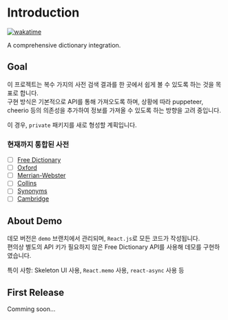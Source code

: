 # Introduction

[![wakatime](https://wakatime.com/badge/user/6fa74a54-0f52-427a-bdd3-b8a1d9339a79/project/5dd6a9d4-7d92-4a6c-af12-98da91cc1ef5.svg)](https://wakatime.com/badge/user/6fa74a54-0f52-427a-bdd3-b8a1d9339a79/project/5dd6a9d4-7d92-4a6c-af12-98da91cc1ef5)

A comprehensive dictionary integration.

## Goal

이 프로젝트는 복수 가지의 사전 검색 결과를 한 곳에서 쉽게 볼 수 있도록 하는 것을 목표로 합니다. <br>
구현 방식은 기본적으로 API를 통해 가져오도록 하며, 상황에 따라 puppeteer, cheerio 등의 의존성을 추가하여 정보를 가져올 수 있도록 하는 방향을 고려 중입니다.

이 경우, `private` 패키지를 새로 형성할 계획입니다.

### 현재까지 통합된 사전

- [ ] [Free Dictionary](https://dictionaryapi.dev/)
- [ ] [Oxford](https://developer.oxforddictionaries.com/)
- [ ] [Merrian-Webster](https://dictionaryapi.com/)
- [ ] [Collins](https://api.collinsdictionary.com/api/v1/documentation/html/)
- [ ] [Synonyms](https://www.synonyms.com/synonyms_api.php)
- [ ] [Cambridge](https://dictionary-api.cambridge.org/)

## About Demo

데모 버전은 `demo` 브랜치에서 관리되며, `React.js`로 모든 코드가 작성됩니다. <br>
편의상 별도의 API 키가 필요하지 않은 Free Dictionary API를 사용해 데모를 구현하였습니다.

특이 사항: Skeleton UI 사용, `React.memo` 사용, `react-async` 사용 등

## First Release

Comming soon...
